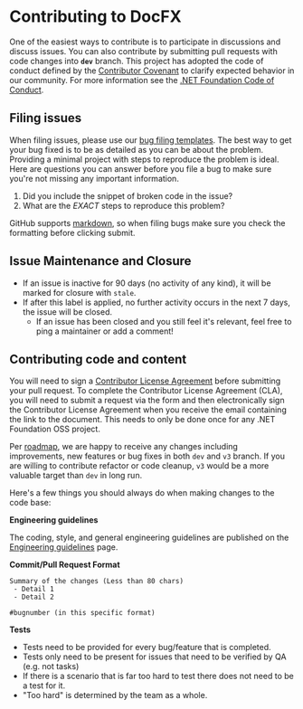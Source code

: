# Contributing to DocFX
One of the easiest ways to contribute is to participate in discussions and discuss issues. You can also contribute by submitting pull requests with code changes into **`dev`** branch.
This project has adopted the code of conduct defined by the [Contributor Covenant](http://contributor-covenant.org/) to clarify expected behavior in our community.
For more information see the [.NET Foundation Code of Conduct](http://www.dotnetfoundation.org/code-of-conduct).

## Filing issues
When filing issues, please use our [bug filing templates](ISSUE_TEMPLATE.md).
The best way to get your bug fixed is to be as detailed as you can be about the problem.
Providing a minimal project with steps to reproduce the problem is ideal.
Here are questions you can answer before you file a bug to make sure you're not missing any important information.

1. Did you include the snippet of broken code in the issue?
2. What are the *EXACT* steps to reproduce this problem?

GitHub supports [markdown](https://guides.github.com/features/mastering-markdown/), so when filing bugs make sure you check the formatting before clicking submit.

## Issue Maintenance and Closure
* If an issue is inactive for 90 days (no activity of any kind), it will be marked for closure with `stale`.
* If after this label is applied, no further activity occurs in the next 7 days, the issue will be closed.
  * If an issue has been closed and you still feel it's relevant, feel free to ping a maintainer or add a comment!

## Contributing code and content
You will need to sign a [Contributor License Agreement](https://cla.dotnetfoundation.org/) before submitting your pull request. To complete the Contributor License Agreement (CLA), you will need to submit a request via the form and then electronically sign the Contributor License Agreement when you receive the email containing the link to the document. This needs to only be done once for any .NET Foundation OSS project.

Per [roadmap](../roadmap.md), we are happy to receive any changes including improvements, new features or bug fixes in both `dev` and `v3` branch. If you are willing to contribute refactor or code cleanup, `v3` would be a more valuable target than `dev` in long run.

Here's a few things you should always do when making changes to the code base:

**Engineering guidelines**

The coding, style, and general engineering guidelines are published on the [Engineering guidelines](http://dotnet.github.io/docfx/guideline/engineering_guidelines.html) page.

**Commit/Pull Request Format**

```
Summary of the changes (Less than 80 chars)
 - Detail 1
 - Detail 2

#bugnumber (in this specific format)
```

**Tests**

-  Tests need to be provided for every bug/feature that is completed.
-  Tests only need to be present for issues that need to be verified by QA (e.g. not tasks)
-  If there is a scenario that is far too hard to test there does not need to be a test for it.
  - "Too hard" is determined by the team as a whole.
